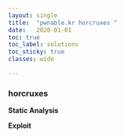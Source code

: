 ```yaml
---
layout: single
title:  "pwnable.kr horcruxes "
date:   2020-01-01
toc: true
toc_label: solutions
toc_sticky: true
classes: wide

---
```




### horcruxes



**Static Analysis**  
<script src="https://gist.github.com/0x43434343/dd6cb737bae4c0eb87b6938999004c70.js"></script>


**Exploit**
<script src="https://gist.github.com/0x43434343/95991eb0114cdcb90210814e0e18faaf.js"></script>


